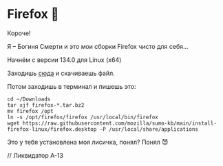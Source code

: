 # Firefox 🦊

Короче!

Я – Богиня Смерти и это мои сборки Firefox чисто для себя...

Начнём с версии 134.0 для Linux (x64)

Заходишь [сюда](https://www.mozilla.org/en-US/firefox/all/desktop-release/linux64/ru/) и скачиваешь файл.

Потом заходишь в терминал и пишешь это:

    cd ~/Downloads
    tar xjf firefox-*.tar.bz2
    mv firefox /opt
    ln -s /opt/firefox/firefox /usr/local/bin/firefox
    wget https://raw.githubusercontent.com/mozilla/sumo-kb/main/install-firefox-linux/firefox.desktop -P /usr/local/share/applications

Это у тебя установлена моя лисичка, понял? Понял 😈

// Ликвидатор А-13

